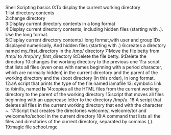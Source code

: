 Shell Scripting basics
0:To display the current working directory\
1:list directory contents\
2:change directory\
3:Display current directory contents in a long format\
4:Display current directory contents, including hidden files (starting with .). Use the long format.\
5:Display current directory contents.i long format,with user and group IDs displayed numerically, And hidden files (starting with .)
6:creates a directory named my_first_directory in the /tmp/ directory
7:Move the file betty from /tmp/ to /tmp/my_first_directory
8:Delete the file betty.
9:Delete the directory
10:changes the working directory to the previous one
11:a script that lists all files (even ones with names beginning with a period character, which are normally hidden) in the current directory and the parent of the working directory and the /boot directory (in this order), in long format.
12:aA script that prints the type of the file named iamafile
13: symbolic link to /bin/ls, named __ls__
14:copies all the HTML files from the current working directory to the parent of the working directory
15:script that moves all files beginning with an uppercase letter to the directory /tmp/u.
16:A script that deletes all files in the current working directory that end with the character ~.
17:Script that creates the directories welcome/, welcome/to/ and welcome/to/school in the current directory
18:A command that lists all the files and directories of the current directory, separated by commas (,).
19:magic file school.mgc

